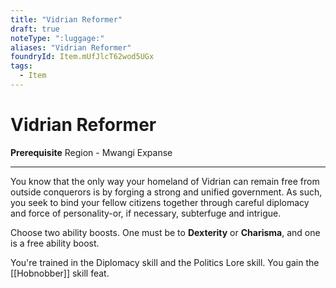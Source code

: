 ```yaml
---
title: "Vidrian Reformer"
draft: true
noteType: ":luggage:"
aliases: "Vidrian Reformer"
foundryId: Item.mUfJlcT62wod5UGx
tags:
  - Item
---
```


# Vidrian Reformer

**Prerequisite** Region - Mwangi Expanse

* * *

You know that the only way your homeland of Vidrian can remain free from outside conquerors is by forging a strong and unified government. As such, you seek to bind your fellow citizens together through careful diplomacy and force of personality-or, if necessary, subterfuge and intrigue.

Choose two ability boosts. One must be to **Dexterity** or **Charisma**, and one is a free ability boost.

You're trained in the Diplomacy skill and the Politics Lore skill. You gain the [[Hobnobber]] skill feat.
